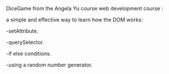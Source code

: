 DiceGame from the Angela Yu course web development course :



a simple and effective way to learn how the DOM works:

-setAttribute.

-querySelector.

-if else conditions.

-using a random number generator.

